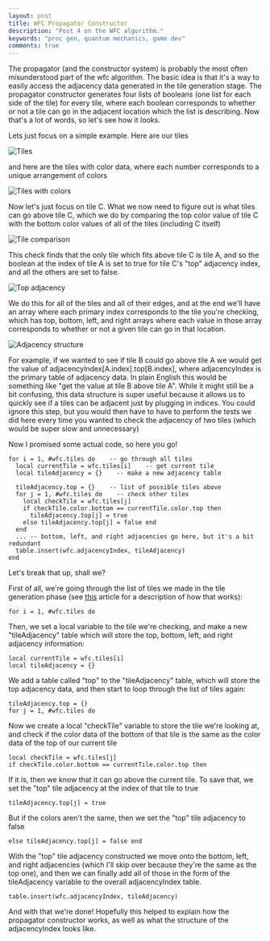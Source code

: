 ```yaml
---
layout: post
title: WFC Propagator Constructor
description: "Post 4 on the WFC algorithm."
keywords: "proc gen, quantum mechanics, game dev"
comments: true
---
```


The propagator (and the constructor system) is probably the most often misunderstood part of the wfc algorithm. The basic idea is that it's a way to easily access the adjacency data generated in the tile generation stage. The propagator constructor generates four lists of booleans (one list for each side of the tile) for every tile, where each boolean corresponds to whether or not a tile can go in the adjacent location which the list is describing. Now that's a lot of words, so let's see how it looks.

Lets just focus on a simple example. Here are our tiles

![Tiles](/assets/images/post-4/notes-1.png)

and here are the tiles with color data, where each number corresponds to a unique arrangement of colors

![Tiles with colors](/assets/images/post-4/notes-2.png)

Now let's just focus on tile C. What we now need to figure out is what tiles can go above tile C, which we do by comparing the top color value of tile C with the bottom color values of all of the tiles (including C itself)

![Tile comparison](/assets/images/post-4/notes-3.png)

This check finds that the only tile which fits above tile C is tile A, and so the boolean at the index of tile A is set to true for tile C's "top" adjacency index, and all the others are set to false.

![Top adjacency](/assets/images/post-4/notes-4.png)

We do this for all of the tiles and all of their edges, and at the end we'll have an array where each primary index corresponds to the tile you're checking, which has top, bottom, left, and right arrays where each value in those array corresponds to whether or not a given tile can go in that location.

![Adjacency structure](/assets/images/post-4/notes-5.png)

For example, if we wanted to see if tile B could go above tile A we would get the value of adjacencyIndex[A.index].top[B.index], where adjacencyIndex is the primary table of adjacency data. In plain English this would be something like "get the value at tile B above tile A". While it might still be a bit confusing, this data structure is super useful because it allows us to quickly see if a tiles can be adjacent just by plugging in indices. You could ignore this step, but you would then have to have to perform the tests we did here every time you wanted to check the adjacency of two tiles (which would be super slow and unnecessary)

Now I promised some actual code, so here you go!

```
for i = 1, #wfc.tiles do    -- go through all tiles
  local currentTile = wfc.tiles[i]    -- get current tile
  local tileAdjacency = {}    -- make a new adjacency table

  tileAdjacency.top = {}    -- list of possible tiles above
  for j = 1, #wfc.tiles do    -- check other tiles
    local checkTile = wfc.tiles[j]
    if checkTile.color.bottom == currentTile.color.top then
      tileAdjacency.top[j] = true
    else tileAdjacency.top[j] = false end
  end
  ... -- bottom, left, and right adjacencies go here, but it's a bit redundant
  table.insert(wfc.adjacencyIndex, tileAdjacency)
end
```

Let's break that up, shall we?

First of all, we're going through the list of tiles we made in the tile generation phase (see [this](https://flber.github.io/2020/WFC-Tile-Generator/) article for a description of how that works):
```
for i = 1, #wfc.tiles do
```

Then, we set a local variable to the tile we're checking, and make a new "tileAdjacency" table which will store the top, bottom, left, and right adjacency information:
```
local currentTile = wfc.tiles[i]
local tileAdjacency = {}
```

We add a table called "top" to the "tileAdjacency" table, which will store the top adjacency data, and then start to loop through the list of tiles again:
```
tileAdjacency.top = {}
for j = 1, #wfc.tiles do
```

Now we create a local "checkTile" variable to store the tile we're looking at, and check if the color data of the bottom of that tile is the same as the color data of the top of our current tile
```
local checkTile = wfc.tiles[j]
if checkTile.color.bottom == currentTile.color.top then
```

If it is, then we know that it can go above the current tile. To save that, we set the "top" tile adjacency at the index of that tile to true
```
tileAdjacency.top[j] = true
```

But if the colors aren't the same, then we set the "top" tile adjacency to false
```
else tileAdjacency.top[j] = false end
```

With the "top" tile adjacency constructed we move onto the bottom, left, and right adjacencies (which I'll skip over because they're the same as the top one), and then we can finally add all of those in the form of the tileAdjacency variable to the overall adjacencyIndex table.
```
table.insert(wfc.adjacencyIndex, tileAdjacency)
```

And with that we're done! Hopefully this helped to explain how the propagator constructor works, as well as what the structure of the adjacencyIndex looks like.
